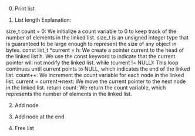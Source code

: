 0. Print list

1. List length
Explanation:

size_t count = 0: We initialize a count variable to 0 to keep track of the number of elements in the linked list. size_t is an unsigned integer type that is guaranteed to be large enough to represent the size of any object in bytes.
const list_t *current = h: We create a pointer current to the head of the linked list h. We use the const keyword to indicate that the current pointer will not modify the linked list.
while (current != NULL): This loop continues until current points to NULL, which indicates the end of the linked list.
count++: We increment the count variable for each node in the linked list.
current = current->next: We move the current pointer to the next node in the linked list.
return count: We return the count variable, which represents the number of elements in the linked list.

2. Add node

3. Add node at the end

4. Free list


